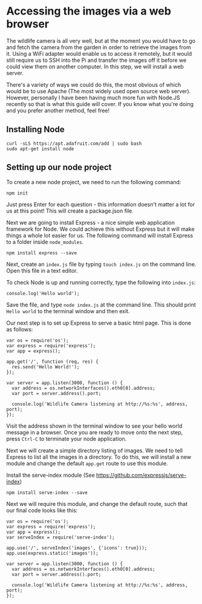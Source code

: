 # Accessing the images via a web browser

The wildlife camera is all very well, but at the moment you would have to go and fetch the camera from the garden in order to retrieve the images from it.
Using a WiFi adapter would enable us to access it remotely, but it would still require us to SSH into the Pi and transfer the images off it before we could view them on another computer. In this step, we will install a web server.

There's a variety of ways we could do this, the most obvious of which would be to use Apache (The most widely used open source web server). However, personally I have been having much more fun with Node.JS recently so that is what this guide will cover. If you know what you're doing and you prefer another method, feel free!

## Installing Node

```
curl -sLS https://apt.adafruit.com/add | sudo bash
sudo apt-get install node
```

## Setting up our node project
To create a new node project, we need to run the following command:

```npm init```

Just press Enter for each question - this information doesn't matter a lot for us at this point! This will create a package.json file.

Next we are going to install Express - a nice simple web application framework for Node. We could achieve this without Express but it will make things a whole lot easier for us. The following command will install Express to a folder inside `node_modules`.

```npm install express --save```

Next, create an `index.js` file by typing `touch index.js` on the command line. Open this file in a text editor.

To check Node is up and running correctly, type the following into `index.js`:

```
console.log('Hello world');
```

Save the file, and type `node index.js` at the command line. This should print `Hello world` to the terminal window and then exit.

Our next step is to set up Express to serve a basic html page. This is done as follows:

```
var os = require('os');
var express = require('express');
var app = express();

app.get('/', function (req, res) {
  res.send('Hello World!');
});

var server = app.listen(3000, function () {
  var address = os.networkInterfaces().eth0[0].address;
  var port = server.address().port;

  console.log('Wildlife Camera listening at http://%s:%s', address, port);
});
```

Visit the address shown in the terminal window to see your hello world message in a browser. Once you are ready to move onto the next step, press `Ctrl-C` to terminate your node application.

Next we will create a simple directory listing of images. We need to tell Express to list all the images in a directory. To do this, we will install a new module and change the default `app.get` route to use this module.

Install the serve-index module (See https://github.com/expressjs/serve-index)
```
npm install serve-index --save
```

Next we will require this module, and change the default route, such that our final code looks like this:

```
var os = require('os');
var express = require('express');
var app = express();
var serveIndex = require('serve-index');

app.use('/', serveIndex('images', {'icons': true}));
app.use(express.static('images'));

var server = app.listen(3000, function () {
  var address = os.networkInterfaces().eth0[0].address;
  var port = server.address().port;

  console.log('Wildlife Camera listening at http://%s:%s', address, port);
});
```
